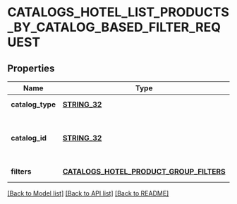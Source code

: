 # CATALOGS_HOTEL_LIST_PRODUCTS_BY_CATALOG_BASED_FILTER_REQUEST

## Properties
Name | Type | Description | Notes
------------ | ------------- | ------------- | -------------
**catalog_type** | [**STRING_32**](STRING_32.md) |  | [default to null]
**catalog_id** | [**STRING_32**](STRING_32.md) | Catalog id pertaining to the hotel product group. | [default to null]
**filters** | [**CATALOGS_HOTEL_PRODUCT_GROUP_FILTERS**](CatalogsHotelProductGroupFilters.md) |  | [default to null]

[[Back to Model list]](../README.md#documentation-for-models) [[Back to API list]](../README.md#documentation-for-api-endpoints) [[Back to README]](../README.md)


